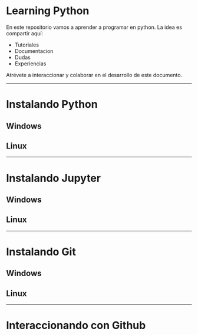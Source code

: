 # Learning Python

En este repositorio vamos a aprender a programar en python.
La idea es compartir aquí:
- Tutoriales
- Documentacion
- Dudas
- Experiencias

Atrévete a interaccionar y colaborar en el desarrollo de este documento.

----

# Instalando Python

## Windows

## Linux

----

# Instalando Jupyter

## Windows

## Linux

----

# Instalando Git

## Windows

## Linux

----

# Interaccionando con Github
